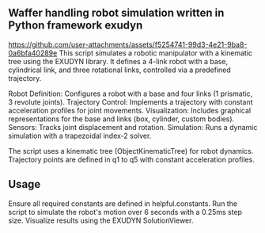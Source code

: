 ## Waffer handling robot simulation written in Python framework exudyn
https://github.com/user-attachments/assets/f5254741-99d3-4e21-9ba8-0a6bfa40289e
This script simulates a robotic manipulator with a kinematic tree using the EXUDYN library. It defines a 4-link robot with a base, cylindrical link, and three rotational links, controlled via a predefined trajectory.

Robot Definition: Configures a robot with a base and four links (1 prismatic, 3 revolute joints).
Trajectory Control: Implements a trajectory with constant acceleration profiles for joint movements.
Visualization: Includes graphical representations for the base and links (box, cylinder, custom bodies).
Sensors: Tracks joint displacement and rotation.
Simulation: Runs a dynamic simulation with a trapezoidal index-2 solver.

The script uses a kinematic tree (ObjectKinematicTree) for robot dynamics.
Trajectory points are defined in q1 to q5 with constant acceleration profiles.

## Usage
Ensure all required constants are defined in helpful.constants.
Run the script to simulate the robot's motion over 6 seconds with a 0.25ms step size.
Visualize results using the EXUDYN SolutionViewer.
